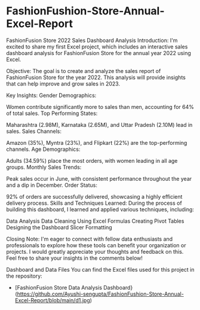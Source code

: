 # FashionFushion-Store-Annual-Excel-Report
FashionFusion Store 2022 Sales Dashboard Analysis
Introduction:
I'm excited to share my first Excel project, which includes an interactive sales dashboard analysis for FashionFusion Store for the annual year 2022 using Excel.


Objective:
The goal is to create and analyze the sales report of FashionFusion Store for the year 2022. This analysis will provide insights that can help improve and grow sales in 2023.

Key Insights:
Gender Demographics:

Women contribute significantly more to sales than men, accounting for 64% of total sales.
Top Performing States:

Maharashtra (2.98M), Karnataka (2.65M), and Uttar Pradesh (2.10M) lead in sales.
Sales Channels:

Amazon (35%), Myntra (23%), and Flipkart (22%) are the top-performing channels.
Age Demographics:

Adults (34.59%) place the most orders, with women leading in all age groups.
Monthly Sales Trends:

Peak sales occur in June, with consistent performance throughout the year and a dip in December.
Order Status:

92% of orders are successfully delivered, showcasing a highly efficient delivery process.
Skills and Techniques Learned:
During the process of building this dashboard, I learned and applied various techniques, including:

Data Analysis
Data Cleaning
Using Excel Formulas
Creating Pivot Tables
Designing the Dashboard
Slicer Formatting

Closing Note:
I'm eager to connect with fellow data enthusiasts and professionals to explore how these tools can benefit your organization or projects. I would greatly appreciate your thoughts and feedback on this. Feel free to share your insights in the comments below!

Dashboard and Data Files
You can find the Excel files used for this project in the repository:

- [FashionFusion Store Data Analysis Dashboard}(https://github.com/Ayushi-sengupta/FashionFushion-Store-Annual-Excel-Report/blob/main/d1.jpg)

